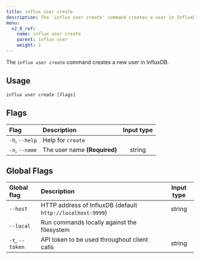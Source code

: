 ```yaml
---
title: influx user create
description: The 'influx user create' command creates a user in InfluxDB.
menu:
  v2_0_ref:
    name: influx user create
    parent: influx user
    weight: 1
---
```


The `influx user create` command creates a new user in InfluxDB.

## Usage
```
influx user create [flags]
```

## Flags
| Flag           | Description                  | Input type  |
|:----           |:-----------                  |:----------: |
| `-h`, `--help` | Help for `create`            |             |
| `-n`, `--name` | The user name **(Required)** | string      |

## Global Flags
| Global flag     | Description                                                | Input type |
|:-----------     |:-----------                                                |:----------:|
| `--host`        | HTTP address of InfluxDB (default `http://localhost:9999`) | string     |
| `--local`       | Run commands locally against the filesystem                |            |
| `-t`, `--token` | API token to be used throughout client calls               | string     |
